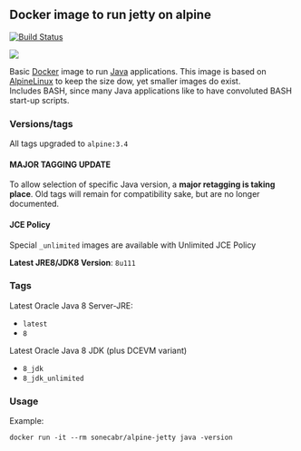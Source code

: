 ## Docker image to run jetty on alpine

[![Build Status](https://travis-ci.org/sonecabr/docker-alpine-jetty.svg?branch=master)](https://travis-ci.org/sonecabr/docker-alpine-jetty)

[![](https://badge.imagelayers.io/sonecabr/alpine-jetty:latest.svg)](https://imagelayers.io/?images=sonecabr/alpine-jetty:latest)

Basic [Docker](https://www.docker.com/) image to run [Java](https://www.java.com/) applications.
This image is based on [AlpineLinux](http://alpinelinux.org/) to keep the size dow, yet smaller images do exist.  
Includes BASH, since many Java applications like to have convoluted BASH start-up scripts.

### Versions/tags
All tags upgraded to `alpine:3.4`

#### MAJOR TAGGING UPDATE
To allow selection of specific Java version, a **major retagging is taking place**.
Old tags will remain for compatibility sake, but are no longer documented.

#### JCE Policy
Special `_unlimited` images are available with Unlimited JCE Policy

**Latest JRE8/JDK8 Version**: `8u111`

### Tags

Latest Oracle Java 8 Server-JRE:
* `latest`
* `8`

Latest Oracle Java 8 JDK (plus DCEVM variant)
* `8_jdk`
* `8_jdk_unlimited`


### Usage

Example:

    docker run -it --rm sonecabr/alpine-jetty java -version
